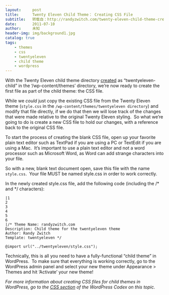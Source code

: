 ```yaml
---
layout:     post
title:      Twenty Eleven Child Theme： Creating CSS File
subtitle:   转载自：http://randyzwitch.com/twenty-eleven-child-theme-creating-css-file/
date:       2011-07-10
author:     未知
header-img: img/background1.jpg
catalog: true
tags:
    - themes
    - css
    - twentyeleven
    - child theme
    - wordpress
---
```


With the Twenty Eleven child theme directory [created](http://randyzwitch.com/wordpress-theme-twentyeleven-athualpa) as “twentyeleven-child” in the ‘/wp-content/themes’ directory, we’re now ready to create the first file as part of the child theme: the CSS file.

While we *could* just copy the existing CSS file from the Twenty Eleven theme (`style.css` in the `/wp-content/themes/twentyeleven directory`) and modify that file directly, if we do that then we will lose track of the changes that were made relative to the original Twenty Eleven styling.  So what we’re going to do is create a new CSS file to hold our changes, with a reference back to the original CSS file.

To start the process of creating the blank CSS file, open up your favorite plain text editor such as TextPad if you are using a PC or TextEdit if you are using a Mac.  It’s important to use a plain text editor and not a word processor such as Microsoft Word, as Word can add strange characters into your file.

So with a new, blank text document open, save this file with the name `style.css`.  Your file MUST be named style.css in order to work correctly.

In the newly created style.css file, add the following code (including the /*  and */ characters):

```
|1
2
3
4
5
6
|/* Theme Name: randyzwitch.com
Description: Child theme for the twentyeleven theme
Author: Randy Zwitch
Template: twentyeleven */

@import url("../twentyeleven/style.css");

```

Technically, this is all you need to have a fully-functional “child theme” in WordPress.  To make sure that everything is working correctly, go to the WordPress admin panel and select your new theme under Appearance > Themes and hit ‘Activate’ your new theme!

*For more information about creating CSS files for child themes in WordPress, go to the [CSS section](http://codex.wordpress.org/Child_Themes#The_required_style.css_file) of the WordPress Codex on this topic.*
